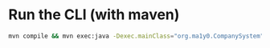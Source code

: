 # Run the CLI (with maven)
```bash
mvn compile && mvn exec:java -Dexec.mainClass="org.ma1y0.CompanySystem"
```
